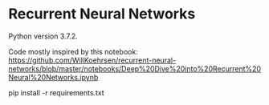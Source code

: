 # Recurrent Neural Networks

Python version 3.7.2.

Code mostly inspired by this notebook: https://github.com/WillKoehrsen/recurrent-neural-networks/blob/master/notebooks/Deep%20Dive%20into%20Recurrent%20Neural%20Networks.ipynb

pip install -r requirements.txt